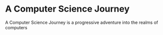 # A Computer Science Journey
A Computer Science Journey is a progressive adventure into the realms of computers
